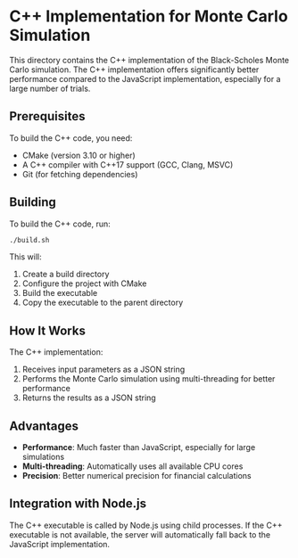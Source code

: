 # C++ Implementation for Monte Carlo Simulation

This directory contains the C++ implementation of the Black-Scholes Monte Carlo simulation. The C++ implementation offers significantly better performance compared to the JavaScript implementation, especially for a large number of trials.

## Prerequisites

To build the C++ code, you need:

- CMake (version 3.10 or higher)
- A C++ compiler with C++17 support (GCC, Clang, MSVC)
- Git (for fetching dependencies)

## Building

To build the C++ code, run:

```bash
./build.sh
```

This will:
1. Create a build directory
2. Configure the project with CMake
3. Build the executable
4. Copy the executable to the parent directory

## How It Works

The C++ implementation:
1. Receives input parameters as a JSON string
2. Performs the Monte Carlo simulation using multi-threading for better performance
3. Returns the results as a JSON string

## Advantages

- **Performance**: Much faster than JavaScript, especially for large simulations
- **Multi-threading**: Automatically uses all available CPU cores
- **Precision**: Better numerical precision for financial calculations

## Integration with Node.js

The C++ executable is called by Node.js using child processes. If the C++ executable is not available, the server will automatically fall back to the JavaScript implementation. 